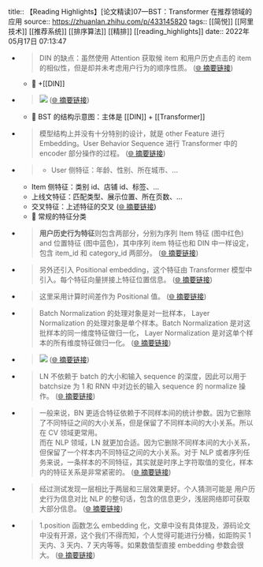 title:: 【Reading Highlights】[论文精读]07—BST：Transformer 在推荐领域的应用
source:: https://zhuanlan.zhihu.com/p/433145820
tags:: [[简悦]] [[阿里技术]]  [[推荐系统]]  [[排序算法]]  [[精排]] [[reading_highlights]]
date:: 2022年05月17日 07:13:47

- > DIN 的缺点：虽然使用 Attention 获取候 item 和用户历史点击的 item 的相似性，但是却并未考虑用户行为的顺序性质。  ([🌐 摘要链接](https://zhuanlan.zhihu.com/p/433145820#js_content:~:text=DIN%20%E7%9A%84%E7%BC%BA%E7%82%B9%EF%BC%9A%E8%99%BD%E7%84%B6%E4%BD%BF%E7%94%A8%20Attention%20%E8%8E%B7%E5%8F%96%E5%80%99%20item%20%E5%92%8C%E7%94%A8%E6%88%B7%E5%8E%86%E5%8F%B2%E7%82%B9%E5%87%BB%E7%9A%84%20item%20%E7%9A%84%E7%9B%B8%E4%BC%BC%E6%80%A7%EF%BC%8C%E4%BD%86%E6%98%AF%E5%8D%B4%E5%B9%B6%E6%9C%AA%E8%80%83%E8%99%91%E7%94%A8%E6%88%B7%E8%A1%8C%E4%B8%BA%E7%9A%84%E9%A1%BA%E5%BA%8F%E6%80%A7%E8%B4%A8%E3%80%82))
	- 📝 +[[DIN]]
- > ![](https://pic1.zhimg.com/v2-bd98c1865ac7f4c04c549835a8173b3c_r.jpg)  ([🌐 摘要链接](https://zhuanlan.zhihu.com/p/433145820#js_content:~:text=https://pic1.zhimg.com/v2-bd98c1865ac7f4c04c549835a8173b3c_r.jpg))
	- 📝 BST 的结构示意图：主体是 [[DIN]] + [[Transformer]]
- > 模型结构上并没有十分特别的设计，就是 other Feature 进行 Embedding。User Behavior Sequence 进行 Transformer 中的 encoder 部分操作的过程。  ([🌐 摘要链接](https://zhuanlan.zhihu.com/p/433145820#js_content:~:text=%E6%A8%A1%E5%9E%8B%E7%BB%93%E6%9E%84%E4%B8%8A%E5%B9%B6%E6%B2%A1%E6%9C%89%E5%8D%81%E5%88%86%E7%89%B9%E5%88%AB%E7%9A%84%E8%AE%BE%E8%AE%A1%EF%BC%8C%E5%B0%B1%E6%98%AF%20other%20Feature%20%E8%BF%9B%E8%A1%8C%20Embedding%E3%80%82User%20Behavior%20Sequence%20%E8%BF%9B%E8%A1%8C%20Transformer%20%E4%B8%AD%E7%9A%84%20encoder%20%E9%83%A8%E5%88%86%E6%93%8D%E4%BD%9C%E7%9A%84%E8%BF%87%E7%A8%8B%E3%80%82))
- > *   User 侧特征：年龄、性别、所在城市、...
  *   Item 侧特征：类别 id、店铺 id、标签、...
  *   上线文特征：匹配类型、展示位置、所在页数、...
  *   交叉特征：上述特征的交叉  ([🌐 摘要链接](https://zhuanlan.zhihu.com/p/433145820#js_content:~:text=User%20%E4%BE%A7%E7%89%B9%E5%BE%81%EF%BC%9A%E5%B9%B4%E9%BE%84%E3%80%81%E6%80%A7%E5%88%AB%E3%80%81%E6%89%80%E5%9C%A8%E5%9F%8E%E5%B8%82%E3%80%81...Item%20%E4%BE%A7%E7%89%B9%E5%BE%81%EF%BC%9A%E7%B1%BB%E5%88%AB%20id%E3%80%81%E5%BA%97%E9%93%BA%20id%E3%80%81%E6%A0%87%E7%AD%BE%E3%80%81...%E4%B8%8A%E7%BA%BF%E6%96%87%E7%89%B9%E5%BE%81%EF%BC%9A%E5%8C%B9%E9%85%8D%E7%B1%BB%E5%9E%8B%E3%80%81%E5%B1%95%E7%A4%BA%E4%BD%8D%E7%BD%AE%E3%80%81%E6%89%80%E5%9C%A8%E9%A1%B5%E6%95%B0%E3%80%81...%E4%BA%A4%E5%8F%89%E7%89%B9%E5%BE%81%EF%BC%9A%E4%B8%8A%E8%BF%B0%E7%89%B9%E5%BE%81%E7%9A%84%E4%BA%A4%E5%8F%89))
	- 📝 常规的特征分类
- > **用户历史行为特征**则包含两部分，分别为序列 Item 特征 (图中红色) and 位置特征 (图中蓝色)，其中序列 item 特征也和 DIN 中一样设定，包含 item_id 和 category_id 两部分。  ([🌐 摘要链接](https://zhuanlan.zhihu.com/p/433145820#js_content:~:text=%E7%94%A8%E6%88%B7%E5%8E%86%E5%8F%B2%E8%A1%8C%E4%B8%BA%E7%89%B9%E5%BE%81%E5%88%99%E5%8C%85%E5%90%AB%E4%B8%A4%E9%83%A8%E5%88%86%EF%BC%8C%E5%88%86%E5%88%AB%E4%B8%BA%E5%BA%8F%E5%88%97%20Item%20%E7%89%B9%E5%BE%81%20(%E5%9B%BE%E4%B8%AD%E7%BA%A2%E8%89%B2)%20and%20%E4%BD%8D%E7%BD%AE%E7%89%B9%E5%BE%81%20(%E5%9B%BE%E4%B8%AD%E8%93%9D%E8%89%B2)%EF%BC%8C%E5%85%B6%E4%B8%AD%E5%BA%8F%E5%88%97%20item%20%E7%89%B9%E5%BE%81%E4%B9%9F%E5%92%8C%20DIN%20%E4%B8%AD%E4%B8%80%E6%A0%B7%E8%AE%BE%E5%AE%9A%EF%BC%8C%E5%8C%85%E5%90%AB%20item_id%20%E5%92%8C%20category_id%20%E4%B8%A4%E9%83%A8%E5%88%86%E3%80%82))
- > 另外还引入 Positional embedding，这个特征由 Transformer 模型中引入。每个特征向量拼接上特征位置信息。  ([🌐 摘要链接](https://zhuanlan.zhihu.com/p/433145820#js_content:~:text=%E5%8F%A6%E5%A4%96%E8%BF%98%E5%BC%95%E5%85%A5%20Positional%20embedding%EF%BC%8C%E8%BF%99%E4%B8%AA%E7%89%B9%E5%BE%81%E7%94%B1%20Transformer%20%E6%A8%A1%E5%9E%8B%E4%B8%AD%E5%BC%95%E5%85%A5%E3%80%82%E6%AF%8F%E4%B8%AA%E7%89%B9%E5%BE%81%E5%90%91%E9%87%8F%E6%8B%BC%E6%8E%A5%E4%B8%8A%E7%89%B9%E5%BE%81%E4%BD%8D%E7%BD%AE%E4%BF%A1%E6%81%AF%E3%80%82))
- > 这里采用计算时间差作为 Positional 值。  ([🌐 摘要链接](https://zhuanlan.zhihu.com/p/433145820#js_content:~:text=%E8%BF%99%E9%87%8C%E9%87%87%E7%94%A8%E8%AE%A1%E7%AE%97%E6%97%B6%E9%97%B4%E5%B7%AE%E4%BD%9C%E4%B8%BA%20Positional%20%E5%80%BC%E3%80%82))
- > Batch Normalization 的处理对象是对一批样本， Layer Normalization 的处理对象是单个样本。Batch Normalization 是对这批样本的同一维度特征做归一化， Layer Normalization 是对这单个样本的所有维度特征做归一化。  ([🌐 摘要链接](https://zhuanlan.zhihu.com/p/433145820#js_content:~:text=Batch%20Normalization%20%E7%9A%84%E5%A4%84%E7%90%86%E5%AF%B9%E8%B1%A1%E6%98%AF%E5%AF%B9%E4%B8%80%E6%89%B9%E6%A0%B7%E6%9C%AC%EF%BC%8C%20Layer%20Normalization%20%E7%9A%84%E5%A4%84%E7%90%86%E5%AF%B9%E8%B1%A1%E6%98%AF%E5%8D%95%E4%B8%AA%E6%A0%B7%E6%9C%AC%E3%80%82Batch%20Normalization%20%E6%98%AF%E5%AF%B9%E8%BF%99%E6%89%B9%E6%A0%B7%E6%9C%AC%E7%9A%84%E5%90%8C%E4%B8%80%E7%BB%B4%E5%BA%A6%E7%89%B9%E5%BE%81%E5%81%9A%E5%BD%92%E4%B8%80%E5%8C%96%EF%BC%8C%20Layer%20Normalization%20%E6%98%AF%E5%AF%B9%E8%BF%99%E5%8D%95%E4%B8%AA%E6%A0%B7%E6%9C%AC%E7%9A%84%E6%89%80%E6%9C%89%E7%BB%B4%E5%BA%A6%E7%89%B9%E5%BE%81%E5%81%9A%E5%BD%92%E4%B8%80%E5%8C%96%E3%80%82))
- > ![](https://pic4.zhimg.com/v2-5e02819da020fb24adb66ee002cd277f_r.jpg)  ([🌐 摘要链接](https://zhuanlan.zhihu.com/p/433145820#js_content:~:text=https://pic4.zhimg.com/v2-5e02819da020fb24adb66ee002cd277f_r.jpg))
- > LN 不依赖于 batch 的大小和输入 sequence 的深度，因此可以用于 batchsize 为 1 和 RNN 中对边长的输入 sequence 的 normalize 操作。  ([🌐 摘要链接](https://zhuanlan.zhihu.com/p/433145820#js_content:~:text=LN%20%E4%B8%8D%E4%BE%9D%E8%B5%96%E4%BA%8E%20batch%20%E7%9A%84%E5%A4%A7%E5%B0%8F%E5%92%8C%E8%BE%93%E5%85%A5%20sequence%20%E7%9A%84%E6%B7%B1%E5%BA%A6%EF%BC%8C%E5%9B%A0%E6%AD%A4%E5%8F%AF%E4%BB%A5%E7%94%A8%E4%BA%8E%20batchsize%20%E4%B8%BA%201%20%E5%92%8C%20RNN%20%E4%B8%AD%E5%AF%B9%E8%BE%B9%E9%95%BF%E7%9A%84%E8%BE%93%E5%85%A5%20sequence%20%E7%9A%84%20normalize%20%E6%93%8D%E4%BD%9C%E3%80%82))
- > 一般来说，BN 更适合特征依赖于不同样本间的统计参数。因为它删除了不同特征之间的大小关系，但是保留了不同样本间的大小关系。所以在 CV 领域更常用。  
  而在 NLP 领域，LN 就更加合适。因为它删除不同样本间的大小关系，但保留了一个样本内不同特征之间的大小关系。对于 NLP 或者序列任务来说，一条样本的不同特征，其实就是时序上字符取值的变化，样本内的特征关系是非常紧密的。  ([🌐 摘要链接](https://zhuanlan.zhihu.com/p/433145820#js_content:~:text=%E4%B8%80%E8%88%AC%E6%9D%A5%E8%AF%B4%EF%BC%8CBN%20%E6%9B%B4%E9%80%82%E5%90%88%E7%89%B9%E5%BE%81%E4%BE%9D%E8%B5%96%E4%BA%8E%E4%B8%8D%E5%90%8C%E6%A0%B7%E6%9C%AC%E9%97%B4%E7%9A%84%E7%BB%9F%E8%AE%A1%E5%8F%82%E6%95%B0%E3%80%82%E5%9B%A0%E4%B8%BA%E5%AE%83%E5%88%A0%E9%99%A4%E4%BA%86%E4%B8%8D%E5%90%8C%E7%89%B9%E5%BE%81%E4%B9%8B%E9%97%B4%E7%9A%84%E5%A4%A7%E5%B0%8F%E5%85%B3%E7%B3%BB%EF%BC%8C%E4%BD%86%E6%98%AF%E4%BF%9D%E7%95%99%E4%BA%86%E4%B8%8D%E5%90%8C%E6%A0%B7%E6%9C%AC%E9%97%B4%E7%9A%84%E5%A4%A7%E5%B0%8F%E5%85%B3%E7%B3%BB%E3%80%82%E6%89%80%E4%BB%A5%E5%9C%A8%20CV%20%E9%A2%86%E5%9F%9F%E6%9B%B4%E5%B8%B8%E7%94%A8%E3%80%82%E8%80%8C%E5%9C%A8%20NLP%20%E9%A2%86%E5%9F%9F%EF%BC%8CLN%20%E5%B0%B1%E6%9B%B4%E5%8A%A0%E5%90%88%E9%80%82%E3%80%82%E5%9B%A0%E4%B8%BA%E5%AE%83%E5%88%A0%E9%99%A4%E4%B8%8D%E5%90%8C%E6%A0%B7%E6%9C%AC%E9%97%B4%E7%9A%84%E5%A4%A7%E5%B0%8F%E5%85%B3%E7%B3%BB%EF%BC%8C%E4%BD%86%E4%BF%9D%E7%95%99%E4%BA%86%E4%B8%80%E4%B8%AA%E6%A0%B7%E6%9C%AC%E5%86%85%E4%B8%8D%E5%90%8C%E7%89%B9%E5%BE%81%E4%B9%8B%E9%97%B4%E7%9A%84%E5%A4%A7%E5%B0%8F%E5%85%B3%E7%B3%BB%E3%80%82%E5%AF%B9%E4%BA%8E%20NLP%20%E6%88%96%E8%80%85%E5%BA%8F%E5%88%97%E4%BB%BB%E5%8A%A1%E6%9D%A5%E8%AF%B4%EF%BC%8C%E4%B8%80%E6%9D%A1%E6%A0%B7%E6%9C%AC%E7%9A%84%E4%B8%8D%E5%90%8C%E7%89%B9%E5%BE%81%EF%BC%8C%E5%85%B6%E5%AE%9E%E5%B0%B1%E6%98%AF%E6%97%B6%E5%BA%8F%E4%B8%8A%E5%AD%97%E7%AC%A6%E5%8F%96%E5%80%BC%E7%9A%84%E5%8F%98%E5%8C%96%EF%BC%8C%E6%A0%B7%E6%9C%AC%E5%86%85%E7%9A%84%E7%89%B9%E5%BE%81%E5%85%B3%E7%B3%BB%E6%98%AF%E9%9D%9E%E5%B8%B8%E7%B4%A7%E5%AF%86%E7%9A%84%E3%80%82))
- > 经过测试发现一层相比于两层和三层效果更好。个人猜测可能是 用户历史行为信息对比 NLP 的整句话，包含的信息更少，浅层网络即可获取大部分信息。  ([🌐 摘要链接](https://zhuanlan.zhihu.com/p/433145820#js_content:~:text=%E7%BB%8F%E8%BF%87%E6%B5%8B%E8%AF%95%E5%8F%91%E7%8E%B0%E4%B8%80%E5%B1%82%E7%9B%B8%E6%AF%94%E4%BA%8E%E4%B8%A4%E5%B1%82%E5%92%8C%E4%B8%89%E5%B1%82%E6%95%88%E6%9E%9C%E6%9B%B4%E5%A5%BD%E3%80%82%E4%B8%AA%E4%BA%BA%E7%8C%9C%E6%B5%8B%E5%8F%AF%E8%83%BD%E6%98%AF%20%E7%94%A8%E6%88%B7%E5%8E%86%E5%8F%B2%E8%A1%8C%E4%B8%BA%E4%BF%A1%E6%81%AF%E5%AF%B9%E6%AF%94%20NLP%20%E7%9A%84%E6%95%B4%E5%8F%A5%E8%AF%9D%EF%BC%8C%E5%8C%85%E5%90%AB%E7%9A%84%E4%BF%A1%E6%81%AF%E6%9B%B4%E5%B0%91%EF%BC%8C%E6%B5%85%E5%B1%82%E7%BD%91%E7%BB%9C%E5%8D%B3%E5%8F%AF%E8%8E%B7%E5%8F%96%E5%A4%A7%E9%83%A8%E5%88%86%E4%BF%A1%E6%81%AF%E3%80%82))
- > 1.position 函数怎么 embedding 化，文章中没有具体提及，源码论文中没有开源，这个我们不得而知，个人觉得可能进行分桶，如距购买 1 天内、3 天内、7 天内等等。如果数值型直接 embedding 参数会很大。  ([🌐 摘要链接](https://zhuanlan.zhihu.com/p/433145820#js_content:~:text=1.position%20%E5%87%BD%E6%95%B0%E6%80%8E%E4%B9%88%20embedding%20%E5%8C%96%EF%BC%8C%E6%96%87%E7%AB%A0%E4%B8%AD%E6%B2%A1%E6%9C%89%E5%85%B7%E4%BD%93%E6%8F%90%E5%8F%8A%EF%BC%8C%E6%BA%90%E7%A0%81%E8%AE%BA%E6%96%87%E4%B8%AD%E6%B2%A1%E6%9C%89%E5%BC%80%E6%BA%90%EF%BC%8C%E8%BF%99%E4%B8%AA%E6%88%91%E4%BB%AC%E4%B8%8D%E5%BE%97%E8%80%8C%E7%9F%A5%EF%BC%8C%E4%B8%AA%E4%BA%BA%E8%A7%89%E5%BE%97%E5%8F%AF%E8%83%BD%E8%BF%9B%E8%A1%8C%E5%88%86%E6%A1%B6%EF%BC%8C%E5%A6%82%E8%B7%9D%E8%B4%AD%E4%B9%B0%201%20%E5%A4%A9%E5%86%85%E3%80%813%20%E5%A4%A9%E5%86%85%E3%80%817%20%E5%A4%A9%E5%86%85%E7%AD%89%E7%AD%89%E3%80%82%E5%A6%82%E6%9E%9C%E6%95%B0%E5%80%BC%E5%9E%8B%E7%9B%B4%E6%8E%A5%20embedding%20%E5%8F%82%E6%95%B0%E4%BC%9A%E5%BE%88%E5%A4%A7%E3%80%82))